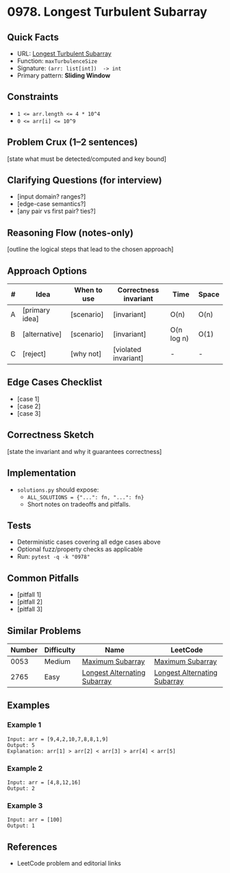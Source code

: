 # 0978. Longest Turbulent Subarray

## Quick Facts

- URL: [Longest Turbulent Subarray](https://leetcode.com/problems/longest-turbulent-subarray/)
- Function: `maxTurbulenceSize`
- Signature: `(arr: list[int])  -> int`
- Primary pattern: **Sliding Window**

## Constraints

- `1 <= arr.length <= 4 * 10^4`
- `0 <= arr[i] <= 10^9`

## Problem Crux (1–2 sentences)

[state what must be detected/computed and key bound]

## Clarifying Questions (for interview)

- [input domain? ranges?]
- [edge-case semantics?]
- [any pair vs first pair? ties?]

## Reasoning Flow (notes-only)

[outline the logical steps that lead to the chosen approach]

## Approach Options

| #   | Idea           | When to use | Correctness invariant | Time       | Space |
| --- | -------------- | ----------- | --------------------- | ---------- | ----- |
| A   | [primary idea] | [scenario]  | [invariant]           | O(n)       | O(n)  |
| B   | [alternative]  | [scenario]  | [invariant]           | O(n log n) | O(1)  |
| C   | [reject]       | [why not]   | [violated invariant]  | -          | -     |

## Edge Cases Checklist

- [case 1]
- [case 2]
- [case 3]

## Correctness Sketch

[state the invariant and why it guarantees correctness]

## Implementation

- `solutions.py` should expose:
    - `ALL_SOLUTIONS = {"...": fn, "...": fn}`
    - Short notes on tradeoffs and pitfalls.

## Tests

- Deterministic cases covering all edge cases above
- Optional fuzz/property checks as applicable
- Run: `pytest -q -k "0978"`

## Common Pitfalls

- [pitfall 1]
- [pitfall 2]
- [pitfall 3]

## Similar Problems

| Number | Difficulty | Name                                                                           | LeetCode                                                                                    |
| ------ | ---------- | ------------------------------------------------------------------------------ | ------------------------------------------------------------------------------------------- |
| 0053   | Medium     | [Maximum Subarray](../0053-maximum-subarray/readme.md)                         | [Maximum Subarray](https://leetcode.com/problems/maximum-subarray/)                         |
| 2765   | Easy       | [Longest Alternating Subarray](../2765-longest-alternating-subarray/readme.md) | [Longest Alternating Subarray](https://leetcode.com/problems/longest-alternating-subarray/) |

## Examples

### Example 1

```text
Input: arr = [9,4,2,10,7,8,8,1,9]
Output: 5
Explanation: arr[1] > arr[2] < arr[3] > arr[4] < arr[5]
```

### Example 2

```text
Input: arr = [4,8,12,16]
Output: 2
```

### Example 3

```text
Input: arr = [100]
Output: 1
```

## References

- LeetCode problem and editorial links
